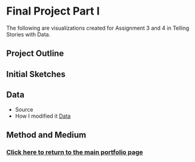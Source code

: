 # **Final Project Part I**
The following are visualizations created for Assignment 3 and 4 in Telling Stories with Data. 

## **Project Outline** 


## **Initial Sketches** 

## **Data** 
- Source
- How I modified it
[Data](/Autonomous_Vehicle_Legislation.xlsx)

## **Method and Medium**



### [Click here to return to the main portfolio page](https://tburandt01.github.io/Burandt_Portfolio/)
